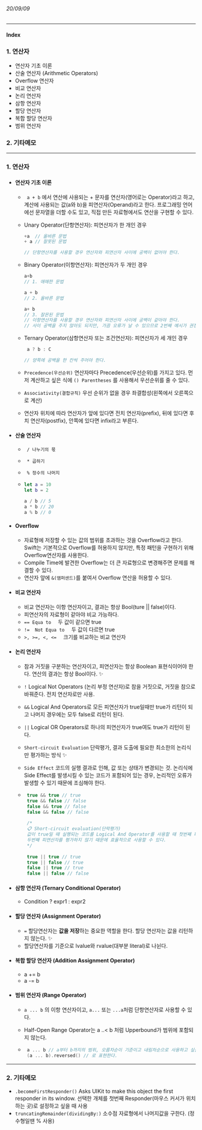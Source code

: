 ###### 20/09/09

------

 

#### Index

### **1. 연산자**

-  연산자 기초 이론
- 산술 연산자 (Arithmetic Operators)
- Overflow 연산자
- 비교 연산자
- 논리 연산자
- 삼항 연산자
- 할당 연산자
- 복합 할당 연산자
-  범위 연산자



### **2. 기타메모**



------



### 1. 연산자

- #### 연산자 기초 이론

  - ` a + b` 에서 연산에 사용되는 + 문자를 연산자(영어로는 Operator)라고 하고, 계산에 사용되는 값(a와 b)을 피연산자(Operand)라고 한다. 프로그래밍 언어에선 문자열을 더할 수도 있고, 직접 만든 자료형에서도 연산을 구현할 수 있다.

  

  - Unary Operator(단항연산자): 피연산자가 한 개인 경우

    ```swift
    +a  // 올바른 문법
    + a // 잘못된 문법
    
    // 단항연산자를 사용할 경우 연산자와 피연산자 사이에 공백이 없어야 한다.
    ```
  
    

  - Binary Operator(이항연산자): 피연산자가 두 개인 경우

    ```swift
    a+b
    // 1. 애매한 문법
    
    a + b
    // 2. 올바른 문법
    
    a+ b
    // 3. 잘몬된 문법
    // 이항연산자를 사용할 경우 연산자와 피연산자 사이에 공백이 같아야 한다.
    // 사이 공백을 주지 않아도 되지만, 가끔 오류가 날 수 있으므로 2번째 예시가 권장.
    ```
    
  
  
  
  - Ternary Operator(삼항연산자 또는 조건연산자): 피연산자가 세 개인 경우
  
    ```swift
     a ? b : C
    
    // 양쪽에 공백을 한 칸씩 주어야 한다.
    ```
  
    
  
  - `Precedence(우선순위)`    연산자마다 Precedence(우선순위)를 가지고 있다. 먼저 계산하고 싶은 식에 `() Parentheses` 를 사용해서 우선순위를 줄 수 있다.
  
  
  
  - `Associativity(결합규칙)`    우선 순위가 없을 경우 좌결합성(왼쪽에서 오른쪽으로 계산)
  
  
  
  - 연산자 위치에 따라 연산자가 앞에 있다면 전치 연산자(prefix), 뒤에 있다면 후치 연산자(postfix), 안쪽에 있다면 infix라고 부른다.



- #### 산술 연산자  

  - ` / 나누기의 몫` 

  - ` * 곱하기` 	
  
  - ` % 정수의 나머지`
  
  - ```swift
    let a = 10
    let b = 2
    
    a / b // 5
    a * b // 20
    a % b // 0
    ```
  
    


- #### Overflow

  
  - 자료형에 저장할 수 있는 값의 범위를 초과하는 것을 Overflow라고 한다. Swift는 기본적으로 Overflow를 허용하지 않지만, 특정 패턴을 구현하기 위해 Overflow연산자를 사용한다.
  - Compile Time에 발견한 Overflow는 더 큰 자료형으로 변경해주면 문제를 해결할 수 있다.
  - 연산자 앞에 `&(앰퍼샌드)`를 붙여서 Overflow 연산을 허용할 수 있다.	




- #### 비교 연산자

  - 비교 연산자는 이항 연산자이고, 결과는 항상 Bool(ture || false)이다.
  - 피연산자의 자료형이 같아야 비교 가능하다.
  - `== Equa to  `                두 값이 같으면 true
  - `!=  Not Equa to  `      두 값이 다르면 true
  - `>, >=, <, <=  `            크기를 비교하는 비교 연산자 




- #### 논리 연산자

  - 참과 거짓을 구분하는 연산자이고, 피연산자는 항상 Boolean 표현식이어야 한다. 연산의 결과는 항상 Bool이다. ✨

  - `!`   Logical Not Operators (논리 부정 연산자)로 참을 거짓으로, 거짓을 참으로 바꿔준다. 전치 연산자로만 사용.

  - `&&`  Logical And Operators로 모든 피연산자가 true일때만 true가 리턴이 되고 나머지 경우에는 모두 false로 리턴이 된다.
    
  - `||`  Logical OR Operators로 하나의 피연산자가 true여도 true가 리턴이 된다.
  
  - `Short-circuit Evaluation`  단락평가, 결과 도출에 필요한 최소한의 논리식만 평가하는 방식 ✨
    
  - `Side Effect`  코드의 실행 결과로 인해, 값 또는 상태가 변경되는 것. 논리식에 Side Effect를 발생시킬 수 있는 코드가 포함되어 있는 경우, 논리적인 오류가 발생할 수 있기 때문에 조심해야 한다.
  
  - ```swift
     true && true // true
     true && false // false
     false && true // false
     false && false // false
     
     /*
     📋 Short-circuit evaluation(단락평가)
     값이 true일 때 실행되는 코드를 Logical And Operator를 사용할 때 첫번째 피연산자가 false라면,
     두번째 피연산자를 평가하지 않기 때문에 효율적으로 사용할 수 있다.
     */
     
     true || true // true
     true || false // true
     false || true // true
     false || false // false
     ```




- #### 삼항 연산자 (Ternary Conditional Operator)

  - Condition ? expr1 : expr2 




- #### 할당 연산자 (Assignment Operator)

  -  `=` 할당연산자는 **값을 저장**하는 중요한 역할을 한다. 할당 연산자는 값을 리턴하지 않는다. ✨
  - 할당연산자를 기준으로 lvalue와 rvalue(대부분 literal)로 나뉜다.




- ####  복합 할당 연산자 (Addition Assignment Operator)

  - a += b
  - a -= b




- #### 범위 연산자 (Range Operator)

  -  `a ... b` 의 이항 연산자이고,
     `a...`  또는  `...a`처럼 단항연산자로 사용할 수 있다.
     
  - Half-Open Range Operator는  a ..< b 처럼 Upperbound가 범위에 포함되지 않는다.

  - ```swift
     a ... b // a부터 b까지의 범위, 오름차순이 기준이고 내림차순으로 사용하고 싶을 땐
     (a ... b).reversed() // 로 표현한다.
     ```




------



### 2. 기타메모

- `.becomeFirstResponder()` Asks UIKit to make this object the first responder in its window. 선택한 개체를 첫번째 Responder(마우스 커서가 위치하는 곳)로 설정하고 싶을 때 사용
- `truncatingRemainder(dividingBy:)` 소수점 자료형에서 나머지값을 구한다. (정수형일땐 % 사용)
